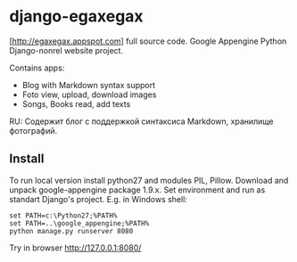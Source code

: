 django-egaxegax
===============

[http://egaxegax.appspot.com] full source code. Google Appengine Python Django-nonrel website project.

Contains apps:

* Blog with Markdown syntax support
* Foto view, upload, download images
* Songs, Books read, add texts

RU: Содержит блог с поддержкой синтаксиса Markdown, хранилище фотографий.

## Install

To run local version install python27 and modules PIL, Pillow.
Download and unpack google-appengine package 1.9.x. 
Set environment and run as standart Django's project. E.g. in Windows shell:

    set PATH=c:\Python27;%PATH%
    set PATH=..\google_appengine;%PATH%
    python manage.py runserver 8080

Try in browser http://127.0.0.1:8080/
